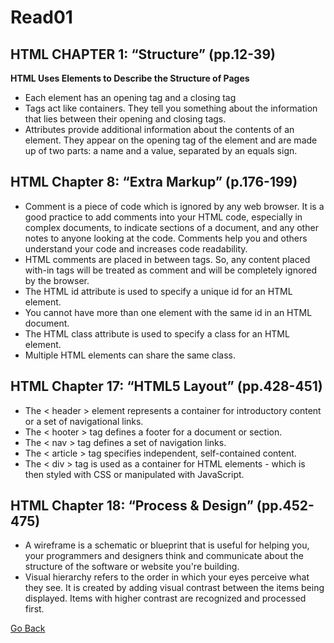 # Read01

## HTML CHAPTER 1: “Structure” (pp.12-39)
**HTML Uses Elements to Describe the Structure of Pages**
- Each element has an opening tag and a closing tag
- Tags act like containers. They tell you something about the information that lies between their opening and closing tags.
- Attributes provide additional information about the contents of an element. They appear on the opening tag of the element and are made up of two parts: a name and a value, separated by an equals sign.

## HTML Chapter 8: “Extra Markup” (p.176-199)
- Comment is a piece of code which is ignored by any web browser. It is a good practice to add comments into your HTML code, especially in complex documents, to indicate sections of a document, and any other notes to anyone looking at the code. Comments help you and others understand your code and increases code readability.
- HTML comments are placed in between <!-- ... --> tags. So, any content placed with-in <!-- ... --> tags will be treated as comment and will be completely ignored by the browser.
- The HTML id attribute is used to specify a unique id for an HTML element.
- You cannot have more than one element with the same id in an HTML document.
- The HTML class attribute is used to specify a class for an HTML element.
- Multiple HTML elements can share the same class.

## HTML Chapter 17: “HTML5 Layout” (pp.428-451)
- The < header > element represents a container for introductory content or a set of navigational links.
- The < hooter > tag defines a footer for a document or section.
- The < nav > tag defines a set of navigation links.
- The < article > tag specifies independent, self-contained content.
- The < div > tag is used as a container for HTML elements - which is then styled with CSS or manipulated with JavaScript.

## HTML Chapter 18: “Process & Design” (pp.452-475) 
-  A wireframe is a schematic or blueprint that is useful for helping you, your programmers and designers think and communicate about the structure of the software or website you're building.
- Visual hierarchy refers to the order in which your eyes perceive what they see. It is created by adding visual contrast between the items being displayed. Items with higher contrast are recognized and processed first.

[Go Back ](README.md)